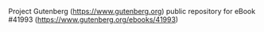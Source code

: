 Project Gutenberg (https://www.gutenberg.org) public repository for eBook #41993 (https://www.gutenberg.org/ebooks/41993)

